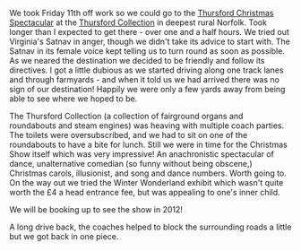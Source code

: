 We took Friday 11th off work so we could go to the
[Thursford Christmas Spectacular](https://www.thursford.com/christmas-spectacular/)
at the
[Thursford Collection](https://www.thursford.com/)
in deepest rural Norfolk. Took longer than I expected to get there -
over one and a half hours. We tried out Virginia's Satnav in anger, though
we didn't take its
advice to start with. The Satnav in its female voice kept telling us to turn
round as soon as
possible. As we neared the destination we decided to be friendly and follow
its directives. I got a
little dubious as we started driving along one track lanes and through
farmyards - and when it told us we had arrived there was no sign of our
destination! Happily we were only a few yards away from being able to see
where we hoped to be.

The Thursford Collection (a collection of fairground organs and roundabouts
and steam engines) was heaving with multiple coach parties. The toilets were
oversubscribed, and we had to sit on one of the roundabouts to have a bite
for lunch. Still we were in time for the Christmas Show itself which was
very impressive! An anachronistic spectacular of dance, unalternative
comedian (so funny without being obscene,) Christmas carols, illusionist,
and song and dance numbers. Worth going to. On the way out we tried the
Winter Wonderland exhibit which wasn't quite worth the &pound;4 a head entrance
fee, but was appealing to one's inner child.

We will be booking up to see the show in 2012!

A long drive back, the coaches helped to block the surrounding roads a
little but we got back in one piece.
